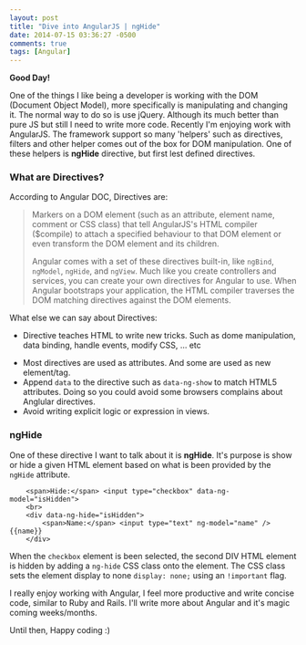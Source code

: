 ```yaml
---
layout: post
title: "Dive into AngularJS | ngHide"
date: 2014-07-15 03:36:27 -0500
comments: true
tags: [Angular]
---
```


**Good Day!**

One of the things I like being a developer is working with the DOM (Document Object Model), more specifically is manipulating and changing it. The normal way to do so is use jQuery. Although its much better than pure JS but still I need to write more code. Recently I'm enjoying work with AngularJS. The framework support so many 'helpers' such as directives, filters and other helper comes out of the box for DOM manipulation. One of these helpers is **ngHide** directive, but first lest defined directives.

### What are Directives?

According to Angular DOC, Directives are:

> Markers on a DOM element (such as an attribute, element name, comment or CSS class) that tell AngularJS's HTML compiler ($compile) to attach a specified behaviour to that DOM element or even transform the DOM element and its children.
> 
> Angular comes with a set of these directives built-in, like `ngBind`, `ngModel`, `ngHide`, and `ngView`. Much like you create controllers and services, you can create your own directives for Angular to use. When Angular bootstraps your application, the HTML compiler traverses the DOM matching directives against the DOM elements.

What else we can say about Directives:

* Directive teaches HTML to write new tricks. Such as dome manipulation, data binding, handle events, modify CSS, … etc
- Most directives are used as attributes. And some are used as new element/tag.
- Append `data` to the directive such as `data-ng-show` to match HTML5 attributes. Doing so you could avoid some browsers complains about Anglular directives.
- Avoid writing explicit logic or expression in views.

### ngHide
 
One of these directive I want to talk about it is **ngHide**. 
It's purpose is show or hide a given HTML element based on what is been provided by the `ngHide` attribute.

```
	<span>Hide:</span> <input type="checkbox" data-ng-model="isHidden">
	<br>
	<div data-ng-hide="isHidden">
		<span>Name:</span> <input type="text" ng-model="name" />{{name}}
	</div>
```

When the `checkbox` element is been selected, the second DIV HTML element is hidden by adding a `ng-hide` CSS class onto the element. The CSS class sets the element display to none `display: none;` using an `!important` flag.


I really enjoy working with Angular, I feel more productive and write concise code, similar to Ruby and Rails. I'll write more about Angular and it's magic coming weeks/months.

Until then, Happy coding :)